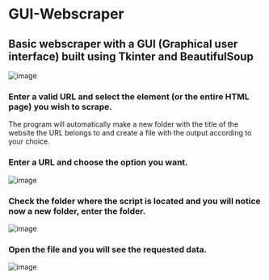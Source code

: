 # GUI-Webscraper

## Basic webscraper with a GUI (Graphical user interface) built using Tkinter and BeautifulSoup

![image](https://user-images.githubusercontent.com/124390844/236011867-54410f3d-28b6-4092-8df4-d49ec3ab4f82.png)


### Enter a valid URL and select the element (or the entire HTML page) you wish to scrape.
The program will automatically make a new folder with the title of the website the URL belongs to and create a file with the output according to your choice.


### Enter a URL and choose the option you want.

![image](https://user-images.githubusercontent.com/124390844/236012292-2b8180e6-d52d-49d5-bf8c-48bd348c6a79.png)



### Check the folder where the script is located and you will notice now a new folder, enter the folder.

![image](https://user-images.githubusercontent.com/124390844/236012345-4e38f5d2-af95-4764-8f9b-6087abf48ad6.png)


### Open the file and you will see the requested data.

![image](https://user-images.githubusercontent.com/124390844/236012387-5a465773-1584-41f8-9b52-1486a04c6013.png)

